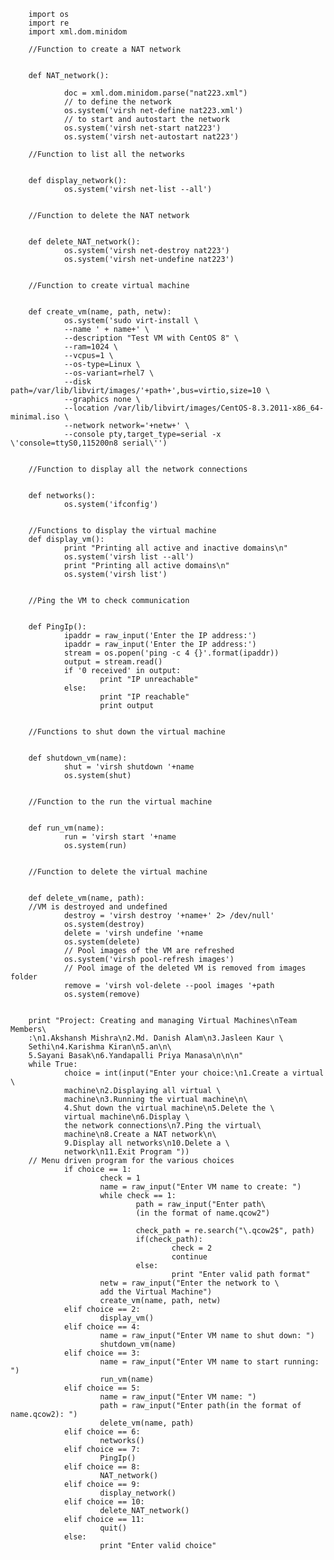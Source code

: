         import os
        import re
        import xml.dom.minidom

        //Function to create a NAT network


        def NAT_network():

                doc = xml.dom.minidom.parse("nat223.xml")
                // to define the network
                os.system('virsh net-define nat223.xml')
                // to start and autostart the network
                os.system('virsh net-start nat223')
                os.system('virsh net-autostart nat223')

        //Function to list all the networks


        def display_network():
                os.system('virsh net-list --all')


        //Function to delete the NAT network


        def delete_NAT_network():
                os.system('virsh net-destroy nat223')
                os.system('virsh net-undefine nat223')


        //Function to create virtual machine


        def create_vm(name, path, netw):
                os.system('sudo virt-install \
                --name ' + name+' \
                --description "Test VM with CentOS 8" \
                --ram=1024 \
                --vcpus=1 \
                --os-type=Linux \
                --os-variant=rhel7 \
                --disk path=/var/lib/libvirt/images/'+path+',bus=virtio,size=10 \
                --graphics none \
                --location /var/lib/libvirt/images/CentOS-8.3.2011-x86_64-minimal.iso \
                --network network='+netw+' \
                --console pty,target_type=serial -x \'console=ttyS0,115200n8 serial\'')


        //Function to display all the network connections


        def networks():
                os.system('ifconfig')


        //Functions to display the virtual machine
        def display_vm():
                print "Printing all active and inactive domains\n"
                os.system('virsh list --all')
                print "Printing all active domains\n"
                os.system('virsh list')


        //Ping the VM to check communication


        def PingIp():
                ipaddr = raw_input('Enter the IP address:')
                ipaddr = raw_input('Enter the IP address:')
                stream = os.popen('ping -c 4 {}'.format(ipaddr))
                output = stream.read()
                if '0 received' in output:
                        print "IP unreachable"
                else:
                        print "IP reachable"
                        print output


        //Functions to shut down the virtual machine


        def shutdown_vm(name):
                shut = 'virsh shutdown '+name
                os.system(shut)


        //Function to the run the virtual machine


        def run_vm(name):
                run = 'virsh start '+name
                os.system(run)


        //Function to delete the virtual machine


        def delete_vm(name, path):
        //VM is destroyed and undefined
                destroy = 'virsh destroy '+name+' 2> /dev/null'
                os.system(destroy)
                delete = 'virsh undefine '+name
                os.system(delete)
                // Pool images of the VM are refreshed
                os.system('virsh pool-refresh images')
                // Pool image of the deleted VM is removed from images folder
                remove = 'virsh vol-delete --pool images '+path
                os.system(remove)


        print "Project: Creating and managing Virtual Machines\nTeam Members\
        :\n1.Akshansh Mishra\n2.Md. Danish Alam\n3.Jasleen Kaur \
        Sethi\n4.Karishma Kiran\n5.an\n\
        5.Sayani Basak\n6.Yandapalli Priya Manasa\n\n\n"
        while True:
                choice = int(input("Enter your choice:\n1.Create a virtual \
                machine\n2.Displaying all virtual \
                machine\n3.Running the virtual machine\n\
                4.Shut down the virtual machine\n5.Delete the \
                virtual machine\n6.Display \
                the network connections\n7.Ping the virtual\
                machine\n8.Create a NAT network\n\
                9.Display all networks\n10.Delete a \
                network\n11.Exit Program "))
        // Menu driven program for the various choices
                if choice == 1:
                        check = 1
                        name = raw_input("Enter VM name to create: ")
                        while check == 1:
                                path = raw_input("Enter path\
                                (in the format of name.qcow2")

                                check_path = re.search("\.qcow2$", path)
                                if(check_path):
                                        check = 2
                                        continue
                                else:
                                        print "Enter valid path format"
                        netw = raw_input("Enter the network to \
                        add the Virtual Machine")
                        create_vm(name, path, netw)
                elif choice == 2:
                        display_vm()
                elif choice == 4:
                        name = raw_input("Enter VM name to shut down: ")
                        shutdown_vm(name)
                elif choice == 3:
                        name = raw_input("Enter VM name to start running: ")
                        run_vm(name)
                elif choice == 5:
                        name = raw_input("Enter VM name: ")
                        path = raw_input("Enter path(in the format of name.qcow2): ")
                        delete_vm(name, path)
                elif choice == 6:
                        networks()
                elif choice == 7:
                        PingIp()
                elif choice == 8:
                        NAT_network()
                elif choice == 9:
                        display_network()
                elif choice == 10:
                        delete_NAT_network()
                elif choice == 11:
                        quit()
                else:
                        print "Enter valid choice"
